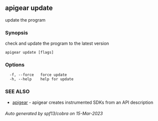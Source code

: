 ## apigear update

update the program

### Synopsis

check and update the program to the latest version

```
apigear update [flags]
```

### Options

```
  -f, --force   force update
  -h, --help    help for update
```

### SEE ALSO

* [apigear](apigear.md)	 - apigear creates instrumented SDKs from an API description

###### Auto generated by spf13/cobra on 15-Mar-2023
